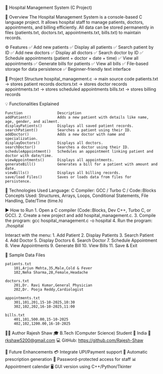 🏥 Hospital Management System (C Project)

📘 Overview
    The Hospital Management System is a console-based C language project.
    It allows hospital staff to manage patients, doctors, appointments, and billing efficiently.
    All data can be stored permanently in files (patients.txt, doctors.txt, appointments.txt, bills.txt) to maintain records.

⚙️ Features
    ✅ Add new patients
    ✅ Display all patients
    ✅ Search patient by ID
    ✅ Add new doctors
    ✅ Display all doctors
    ✅ Search doctor by ID
    ✅ Schedule appointments (patient + doctor + date + time)
    ✅ View all appointments
    ✅ Generate bills for patients
    ✅ View all bills
    ✅ File-based storage for data persistence
    ✅ Beginner-friendly text interface

🧱 Project Structure
    hospital_management.c → main source code
    patients.txt → stores patient records
    doctors.txt → stores doctor records
    appointments.txt → stores scheduled appointments
    bills.txt → stores billing records


💡 Functionalities Explained

    Function	            Description
    addPatient()	        Adds a new patient with details like name, age, gender, and ailment.
    displayPatients()	    Displays all saved patient records.
    searchPatient()	        Searches a patient using their ID.
    addDoctor()	            Adds a new doctor with name and specialization.
    displayDoctors()	    Displays all doctors.
    searchDoctor()	        Searches a doctor using their ID.
    scheduleAppointment()	Schedules an appointment linking patient and doctor with date/time.
    viewAppointments()	    Displays all appointments.
    generateBill()	        Generates a bill for a patient with amount and date.
    viewBills()	            Displays all billing records.
    save/load Files()	    Saves or loads data from files for persistence.


🧰 Technologies Used
    Language: C
    Compiler: GCC / Turbo C / Code::Blocks
    Concepts Used: Structures, Arrays, Loops, Conditional Statements, File Handling, Date/Time (time.h)


▶️ How to Run
    1. Open a C compiler (Code::Blocks, Dev C++, Turbo C, or GCC).
    2. Create a new project and add hospital_management.c.
    3. Compile the program:
            gcc hospital_management.c -o hospital
    4. Run the program:
            ./hospital


Interact with the menu:
    1. Add Patient
    2. Display Patients
    3. Search Patient
    4. Add Doctor
    5. Display Doctors
    6. Search Doctor
    7. Schedule Appointment
    8. View Appointments
    9. Generate Bill
    10. View Bills
    11. Save & Exit


🧩 Sample Data Files

    patients.txt
        101,Arjun Mehta,35,Male,Cold & Fever
        102,Neha Sharma,28,Female,Headache

    doctors.txt
        201,Dr. Ravi Kumar,General Physician
        202,Dr. Pooja Reddy,Cardiologist

    appointments.txt
        301,101,201,15-10-2025,10:30
        302,102,202,16-10-2025,11:00

    bills.txt
        401,101,500.00,15-10-2025
        402,102,1200.00,16-10-2025



👨‍💻 Author
    Rajesh Shaw
    🎓 B.Tech (Computer Science) Student
    📍 India
    📧 rkshaw5200@gmail.com
    💻 GitHub: https://github.com/Rajesh-Shaw



🏁 Future Enhancements 
    💳 Integrate UPI/Payment support
    🧾 Automatic prescription generation
    🔐 Password-protected access for staff
    📊 Appointment calendar
    🖥️ GUI version using C++/Python/Tkinter